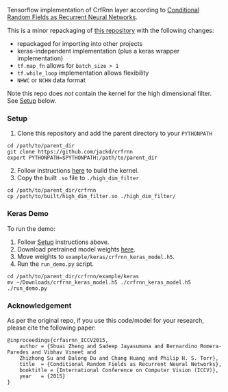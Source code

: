 Tensorflow implementation of CrfRnn layer according to [Conditional Random Fields as Recurrent Neural Networks](http://www.robots.ox.ac.uk/~szheng/papers/CRFasRNN.pdf).

This is a minor repackaging of [this repository](https://github.com/sadeepj/crfasrnn_keras) with the following changes:
* repackaged for importing into other projects
* keras-independent implementation (plus a keras wrapper implementation)
* `tf.map_fn` allows for `batch_size > 1`
* `tf.while_loop` implementation allows flexibility
* `NHWC` or `NCHW` data format

Note this repo does *not* contain the kernel for the high dimensional filter. See [Setup](#setup) below.

### Setup
1. Clone this repository and add the parent directory to your `PYTHONPATH`
```
cd /path/to/parent_dir
git clone https://github.com/jackd/crfrnn
export PYTHONPATH=$PYTHONPATH:/path/to/parent_dir
```
2. Follow instructions [here](https://github.com/sadeepj/crfasrnn_keras) to build the kernel.
3. Copy the built `.so` file to `./high_dim_filter`
```
cd /path/to/parent_dir/crfrnn
cp /path/to/built/high_dim_filter.so ./high_dim_filter/
```

### Keras Demo
To run the demo:
1. Follow [Setup](#setup) instructions above.
2. Download pretrained model weights [here](https://goo.gl/ciEYZi).
3. Move weights to `example/keras/crfrnn_keras_model.h5`.
4. Run the `run_demo.py` script.
```
cd /path/to/parent_dir/crfrnn/example/keras
mv ~/Downloads/crfrnn_keras_model.h5 ./crfrnn_keras_model.h5
./run_demo.py
```

### Acknowledgement
As per the original repo, if you use this code/model for your research, please cite the following paper:
```
@inproceedings{crfasrnn_ICCV2015,
    author = {Shuai Zheng and Sadeep Jayasumana and Bernardino Romera-Paredes and Vibhav Vineet and
    Zhizhong Su and Dalong Du and Chang Huang and Philip H. S. Torr},
    title  = {Conditional Random Fields as Recurrent Neural Networks},
    booktitle = {International Conference on Computer Vision (ICCV)},
    year   = {2015}
}
```
